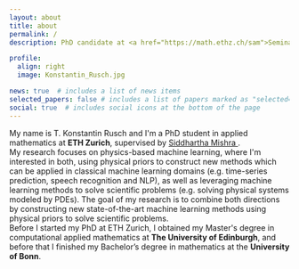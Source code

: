 ```yaml
---
layout: about
title: about
permalink: /
description: PhD candidate at <a href="https://math.ethz.ch/sam">Seminar for Applied Mathematics (SAM) of ETH Zurich</a>.

profile:
  align: right
  image: Konstantin_Rusch.jpg

news: true  # includes a list of news items
selected_papers: false # includes a list of papers marked as "selected={true}"
social: true  # includes social icons at the bottom of the page
---
```


My name is T. Konstantin Rusch and I'm a PhD student in applied mathematics at **ETH Zurich**, supervised by <a href="https://math.ethz.ch/sam/the-institute/people/siddhartha-mishra.html"> Siddhartha Mishra </a>.
<br>
My research focuses on physics-based machine learning, where I'm interested in both, using physical priors to construct new methods which can be applied in classical machine learning domains (e.g. time-series prediction, speech recognition and NLP), as well as 
leveraging machine learning methods to solve scientific problems (e.g. solving physical systems modeled by PDEs). The goal of my research is to combine both directions by constructing new state-of-the-art machine learning methods using physical priors to solve scientific problems. 
<br>
Before I started my PhD at ETH Zurich, I obtained my Master's degree in computational applied mathematics at **The University of Edinburgh**, and before that I finished my Bachelor’s degree in mathematics at the **University of Bonn**. 
